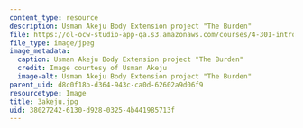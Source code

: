 ```yaml
---
content_type: resource
description: Usman Akeju Body Extension project "The Burden"
file: https://ol-ocw-studio-app-qa.s3.amazonaws.com/courses/4-301-introduction-to-the-visual-arts-spring-2007/380272426130d92803254b441985713f_3akeju.jpg
file_type: image/jpeg
image_metadata:
  caption: Usman Akeju Body Extension project "The Burden"
  credit: Image courtesy of Usman Akeju
  image-alt: Usman Akeju Body Extension project "The Burden"
parent_uid: d8c0f18b-d364-943c-ca0d-62602a9d06f9
resourcetype: Image
title: 3akeju.jpg
uid: 38027242-6130-d928-0325-4b441985713f
---
```

